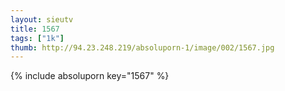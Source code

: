 ```yaml
--- 
layout: sieutv
title: 1567
tags: ["1k"]
thumb: http://94.23.248.219/absoluporn-1/image/002/1567.jpg
---
```

{% include absoluporn key="1567" %} 
